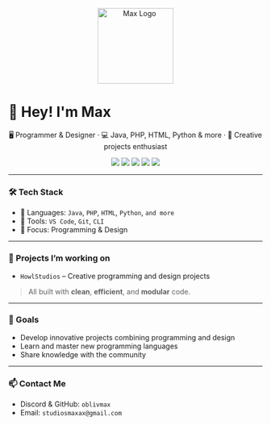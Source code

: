 <link rel="stylesheet" href="https://raw.githubusercontent.com/oblivmax/howlstudios/main/assets/style.css">

<p align="center">
  <img src="https://raw.githubusercontent.com/oblivmax/howlstudios/main/assets/maxlogo.png" alt="Max Logo" width="150"/>
  <br/>
  <h1>👋 Hey! I'm Max</h1>
</p>

<p align="center">
🖥️ Programmer & Designer · 💻 Java, PHP, HTML, Python & more · 🎨 Creative projects enthusiast
</p>

<p align="center">
  <img src="https://img.shields.io/badge/Java-ED8B00?logo=java&logoColor=white" />
  <img src="https://img.shields.io/badge/PHP-777BB4?logo=php&logoColor=white" />
  <img src="https://img.shields.io/badge/HTML-E34F26?logo=html5&logoColor=white" />
  <img src="https://img.shields.io/badge/Python-3776AB?logo=python&logoColor=white" />
  <img src="https://img.shields.io/badge/VS%20Code-blue?logo=visualstudiocode&logoColor=white" />
</p>

---

### 🛠️ Tech Stack

- 💬 Languages: `Java`, `PHP`, `HTML`, `Python`, `and more`
- 🧩 Tools: `VS Code`, `Git`, `CLI`
- 🎨 Focus: Programming & Design

---

### 🚀 Projects I’m working on

- `HowlStudios` – Creative programming and design projects  
> All built with **clean**, **efficient**, and **modular** code.

---

### 🎯 Goals

- Develop innovative projects combining programming and design  
- Learn and master new programming languages  
- Share knowledge with the community  

---

### 📫 Contact Me

- Discord & GitHub: `oblivmax`  
- Email: `studiosmaxax@gmail.com`
